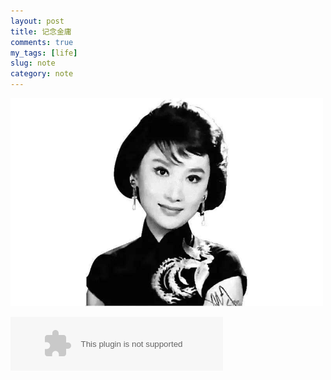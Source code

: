 ```yaml
---
layout: post
title: 记念金庸
comments: true
my_tags: [life]
slug: note
category: note
---
```





  <img src="/images/xiameng.jpg" alt="pal" width=500 >

<p>
<embed autostart="true" hidden="true" loop="true" src="//music.163.com/style/swf/widget.swf?sid=236426&type=2&auto=1&width=320&height=66" width="340" height="86">
</p>





